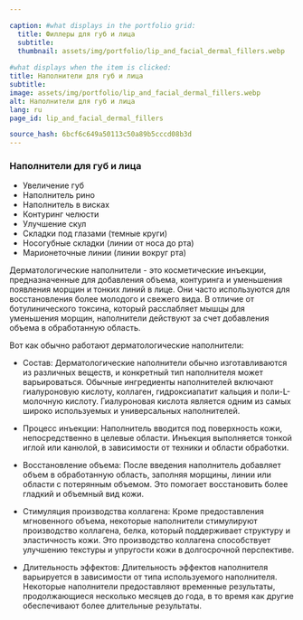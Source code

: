 ```yaml
---

caption: #what displays in the portfolio grid:
  title: Филлеры для губ и лица
  subtitle: 
  thumbnail: assets/img/portfolio/lip_and_facial_dermal_fillers.webp
  
#what displays when the item is clicked:
title: Наполнители для губ и лица
subtitle: 
image: assets/img/portfolio/lip_and_facial_dermal_fillers.webp
alt: Наполнители для губ и лица
lang: ru
page_id: lip_and_facial_dermal_fillers

source_hash: 6bcf6c649a50113c50a89b5cccd08b3d
---
```

### Наполнители для губ и лица
- Увеличение губ
- Наполнитель рино
- Наполнитель в висках
- Контуринг челюсти
- Улучшение скул
- Складки под глазами (темные круги)
- Носогубные складки (линии от носа до рта)
- Марионеточные линии (линии вокруг рта)

Дерматологические наполнители - это косметические инъекции, предназначенные для добавления объема, контуринга и уменьшения появления морщин и тонких линий в лице. Они часто используются для восстановления более молодого и свежего вида. В отличие от ботулинического токсина, который расслабляет мышцы для уменьшения морщин, наполнители действуют за счет добавления объема в обработанную область.

Вот как обычно работают дерматологические наполнители:
- Состав:
  Дерматологические наполнители обычно изготавливаются из различных веществ, и конкретный тип наполнителя может варьироваться. Обычные ингредиенты наполнителей включают гиалуроновую кислоту, коллаген, гидроксиапатит кальция и поли-L-молочную кислоту. Гиалуроновая кислота является одним из самых широко используемых и универсальных наполнителей.

- Процесс инъекции:
  Наполнитель вводится под поверхность кожи, непосредственно в целевые области. Инъекция выполняется тонкой иглой или канюлой, в зависимости от техники и области обработки.

- Восстановление объема:
  После введения наполнитель добавляет объем в обработанную область, заполняя морщины, линии или области с потерянным объемом. Это помогает восстановить более гладкий и объемный вид кожи.

- Стимуляция производства коллагена:
  Кроме предоставления мгновенного объема, некоторые наполнители стимулируют производство коллагена, белка, который поддерживает структуру и эластичность кожи. Это производство коллагена способствует улучшению текстуры и упругости кожи в долгосрочной перспективе.

- Длительность эффектов:
  Длительность эффектов наполнителя варьируется в зависимости от типа используемого наполнителя. Некоторые наполнители предоставляют временные результаты, продолжающиеся несколько месяцев до года, в то время как другие обеспечивают более длительные результаты.